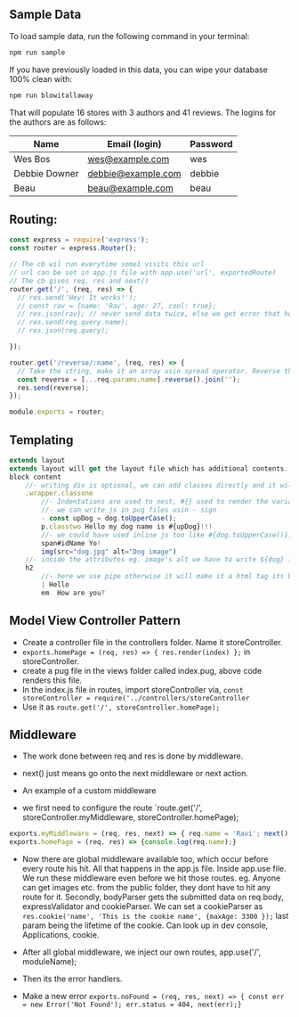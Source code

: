 ## Sample Data

To load sample data, run the following command in your terminal:

```bash
npm run sample
```

If you have previously loaded in this data, you can wipe your database 100% clean with:

```bash
npm run blowitallaway
```

That will populate 16 stores with 3 authors and 41 reviews. The logins for the authors are as follows:

|Name|Email (login)|Password|
|---|---|---|
|Wes Bos|wes@example.com|wes|
|Debbie Downer|debbie@example.com|debbie|
|Beau|beau@example.com|beau|


## Routing:

```js 
const express = require('express');
const router = express.Router();

// The cb wil run everytime some1 visits this url
// url can be set in app.js file with app.use('url', exportedRoute)
// The cb gives req, res and next()
router.get('/', (req, res) => {
  // res.send('Hey! It works!');
  // const rav = {name: 'Rav', age: 27, cool: true};
  // res.json(rav); // never send data twice, else we get error that headers are already sent
  // res.send(req.query.name);
  // res.json(req.query);

});

router.get('/reverse/:name', (req, res) => {
  // Take the string, make it an array usin spread operator. Reverse the array and then join it back as a string.
  const reverse = [...req.params.name].reverse().join(''); 
  res.send(reverse);
});

module.exports = router;
```

## Templating

```js
extends layout
extends layout will get the layout file which has additional contents.. block content is inside that layout, we just overwrite it here
block content
	//- writing div is optional, we can add classes directly and it will assume its a div there
	.wrapper.classone
		//- Indentations are used to nest, #{} used to render the variable to text.
		//- we can write js in pug files usin - sign
		- const upDog = dog.toUpperCase();
		p.classtwo Hello my dog name is #{upDog}!!!
		//- we could have used inline js too like #{dog.toUpperCase()}!!
		span#idName Yo!
		img(src="dog.jpg" alt="Dog image") 
	//- inside the attributes eg. image's alt we have to write ${dog} inside es6 template strings to render its name, #{} wont work in atts
	h2 
		//- here we use pipe otherwise it will make it a html tag its basically a new line content
		| Hello
		em  How are you?
```
## Model View Controller Pattern

* Create a controller file in the controllers folder. Name it storeController.
* `exports.homePage = (req, res) => { res.render(index) };` in storeController.
* create a pug file in the views folder called index.pug, above code renders this file.
* In the index.js file in routes, import storeController via, `const storeController = require('../controllers/storeController`
* Use it as `route.get('/', storeController.homePage);`

## Middleware

* The work done between req and res is done by middleware.
* next() just means go onto the next middleware or next action.

* An example of a custom middleware

* we first need to configure the route `route.get('/', storeController.myMiddleware, storeController.homePage);
```js
exports.myMiddleware = (req, res, next) => { req.name = 'Ravi'; next() }
exports.homePage = (req, res) => {console.log(req.name);}
```
* Now there are global middleware available too, which occur before every route his hit. All that happens in the app.js file. 
Inside app.use file. We run these middleware even before we hit those routes. eg. Anyone can get images etc. from the public folder, they dont have to hit any route for it. Secondly, bodyParser gets the submitted data on req.body, expressValidator and cookieParser. We can set a cookieParser as `res.cookie('name', 'This is the cookie name', {maxAge: 3300 });` last param being the lifetime of the cookie. Can look up in dev console, Applications, cookie. 

* After all global middleware, we inject our own routes, app.use('/', moduleName);
* Then its the error handlers.
* Make a new error `exports.noFound = (req, res, next) => { const err = new Error('Not Found'); err.status = 404, next(err);} `
